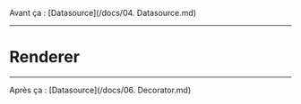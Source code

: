 Avant ça : [Datasource](/docs/04. Datasource.md)

---

# Renderer

---
Après ça : [Datasource](/docs/06. Decorator.md)